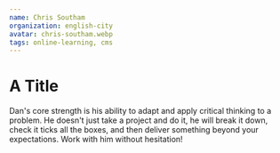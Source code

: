 ```yaml
---
name: Chris Southam
organization: english-city
avatar: chris-southam.webp
tags: online-learning, cms
---
```

# A Title

Dan's core strength is his ability to adapt and apply critical thinking to a problem. He doesn't just take a project and do it, he will break it down, check it ticks all the boxes, and then deliver something beyond your expectations. Work with him without hesitation!
